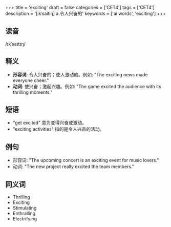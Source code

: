 +++
title = 'exciting'
draft = false
categories = ['CET4']
tags = ['CET4']
description = '[ikˈsaitiŋ] a.令人兴奋的'
keywords = ['ai words', 'exciting']
+++

## 读音
/ɪkˈsaɪtɪŋ/

## 释义
- **形容词**: 令人兴奋的；使人激动的。例如: "The exciting news made everyone cheer."
- **动词**: 使兴奋；激起兴趣。例如: "The game excited the audience with its thrilling moments."

## 短语
- "get excited" 意为变得兴奋或激动。
- "exciting activities" 指的是令人兴奋的活动。

## 例句
- 形容词: "The upcoming concert is an exciting event for music lovers."
- 动词: "The new project really excited the team members."

## 同义词
- Thrilling
- Exciting
- Stimulating
- Enthralling
- Electrifying
